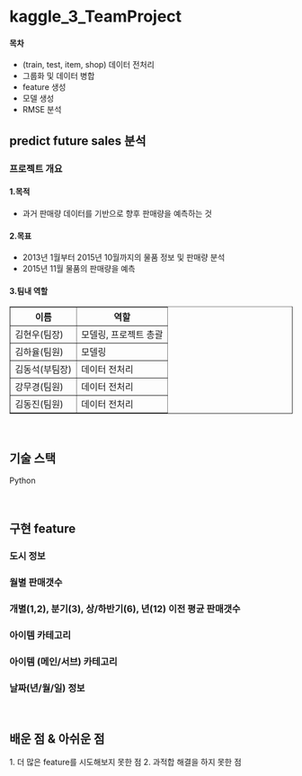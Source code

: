 # kaggle_3_TeamProject


#### 목차
- (train, test, item, shop) 데이터 전처리
- 그룹화 및 데이터 병합
- feature 생성
- 모델 생성
- RMSE 분석

## predict future sales 분석

<p align="justify">
	
### 프로젝트 개요

#### 1.목적
- 과거 판매량 데이터를 기반으로 향후 판매량을 예측하는 것

#### 2.목표
- 2013년 1월부터 2015년 10월까지의 물품 정보 및 판매량 분석
- 2015년 11월 물품의 판매량을 예측

#### 3.팀내 역할
<table border="1">
	<th>이름</th>
	<th>역할</th>
	<tr>
	    <td>김현우(팀장)</td>
	    <td>모델링, 프로젝트 총괄</td>
	</tr>
	<tr>
	    <td>김하율(팀원)</td>
	    <td>모델링</td>
	</tr>
	<tr>
      	    <td>김동석(부팀장)</td>
	    <td>데이터 전처리</td>
	</tr>
	    <td>강무경(팀원)</td>
	    <td>데이터 전처리</td>
	<tr>
            <td>김동진(팀원)</td>
	    <td>데이터 전처리</td>
	</tr>
</table>
</p>

<p align="center">
</p>

<br>

## 기술 스택
<p>
Python
</p>
<br>

## 구현 feature

### 도시 정보
### 월별 판매갯수
### 개별(1,2), 분기(3), 상/하반기(6), 년(12) 이전 평균 판매갯수
### 아이템 카테고리
### 아이템 (메인/서브) 카테고리
### 날짜(년/월/일) 정보

<br>

## 배운 점 & 아쉬운 점

<p align="justify">
1. 더 많은 feature를 시도해보지 못한 점
2. 과적합 해결을 하지 못한 점
</p>

<br>
